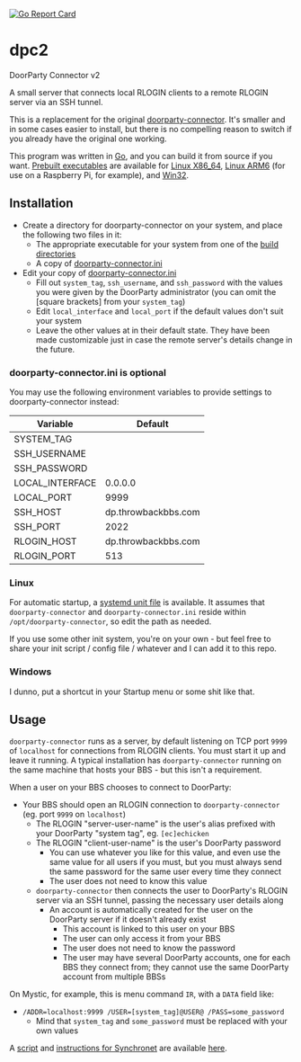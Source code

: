 [![Go Report Card](https://goreportcard.com/badge/github.com/echicken/dpc2?style=flat-square)](https://goreportcard.com/report/github.com/echicken/dpc2)


# dpc2
DoorParty Connector v2

A small server that connects local RLOGIN clients to a remote RLOGIN server via an SSH tunnel.

This is a replacement for the original [doorparty-connector](https://github.com/echicken/doorparty-connector).  It's smaller and in some cases easier to install, but there is no compelling reason to switch if you already have the original one working.

This program was written in [Go](https://golang.org/), and you can build it from source if you want.  [Prebuilt executables](build/) are available for [Linux X86_64](build/linux_x64/), [Linux ARM6](build/linux_arm6/) (for use on a Raspberry Pi, for example), and [Win32](build/win32/).

## Installation

* Create a directory for doorparty-connector on your system, and place the following two files in it:
	* The appropriate executable for your system from one of the [build directories](build/)
	* A copy of [doorparty-connector.ini](configs/doorparty-connector.ini)
* Edit your copy of [doorparty-connector.ini](configs/doorparty-connector.ini)
	* Fill out `system_tag`, `ssh_username`, and `ssh_password` with the values you were given by the DoorParty administrator (you can omit the [square brackets] from your `system_tag`)
	* Edit `local_interface` and `local_port` if the default values don't suit your system
	* Leave the other values at in their default state.  They have been made customizable just in case the remote server's details change in the future.

### doorparty-connector.ini is optional

You may use the following environment variables to provide settings to doorparty-connector instead:

| Variable | Default |
|----------|---------|
| SYSTEM_TAG | |
| SSH_USERNAME | |
| SSH_PASSWORD | |
| LOCAL_INTERFACE | 0.0.0.0 |
| LOCAL_PORT | 9999 |
| SSH_HOST | dp.throwbackbbs.com |
| SSH_PORT | 2022 |
| RLOGIN_HOST | dp.throwbackbbs.com |
| RLOGIN_PORT | 513 |

### Linux

For automatic startup, a [systemd unit file](init/doorparty-connector.service) is available.  It assumes that `doorparty-connector` and `doorparty-connector.ini` reside within `/opt/doorparty-connector`, so edit the path as needed.

If you use some other init system, you're on your own - but feel free to share your init script / config file / whatever and I can add it to this repo.

### Windows

I dunno, put a shortcut in your Startup menu or some shit like that.
	
## Usage

`doorparty-connector` runs as a server, by default listening on TCP port `9999` of `localhost` for connections from RLOGIN clients.  You must start it up and leave it running.  A typical installation has `doorparty-connector` running on the same machine that hosts your BBS - but this isn't a requirement.

When a user on your BBS chooses to connect to DoorParty:

* Your BBS should open an RLOGIN connection to `doorparty-connector` (eg. port `9999` on `localhost`)
	* The RLOGIN "server-user-name" is the user's alias prefixed with your DoorParty "system tag", eg. `[ec]echicken`
	* The RLOGIN "client-user-name" is the user's DoorParty password
		* You can use whatever you like for this value, and even use the same value for all users if you must, but you must always send the same password for the same user every time they connect
		* The user does not need to know this value
	* `doorparty-connector` then connects the user to DoorParty's RLOGIN server via an SSH tunnel, passing the necessary user details along
		* An account is automatically created for the user on the DoorParty server if it doesn't already exist
			* This account is linked to this user on your BBS
			* The user can only access it from your BBS
			* The user does not need to know the password
			* The user may have several DoorParty accounts, one for each BBS they connect from; they cannot use the same DoorParty account from multiple BBSs

On Mystic, for example, this is menu command `IR`, with a `DATA` field like:
* `/ADDR=localhost:9999 /USER=[system_tag]@USER@ /PASS=some_password`
	* Mind that `system_tag` and `some_password` must be replaced with your own values

A [script](third_party/synchronet/doorparty.js) and [instructions for Synchronet](third_party/synchronet/) are available [here](third_party/synchronet/).